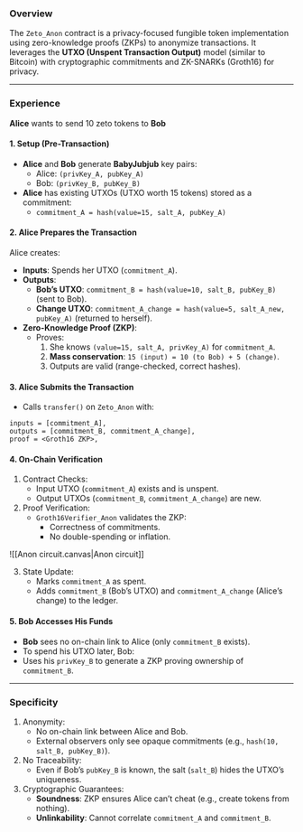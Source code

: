 ### Overview
The `Zeto_Anon` contract is a privacy-focused fungible token implementation using zero-knowledge proofs (ZKPs) to anonymize transactions. It leverages the **UTXO (Unspent Transaction Output)** model (similar to Bitcoin) with cryptographic commitments and ZK-SNARKs (Groth16) for privacy.

---
### Experience
**Alice** wants to send 10 zeto tokens to **Bob** 
#### 1. Setup (Pre-Transaction)
- **Alice** and **Bob** generate **BabyJubjub** key pairs:
	- Alice: `(privKey_A, pubKey_A)`
	- Bob: `(privKey_B, pubKey_B)`
- **Alice** has existing UTXOs (UTXO worth 15 tokens) stored as a commitment:
	- `commitment_A = hash(value=15, salt_A, pubKey_A)`
#### 2. Alice Prepares the Transaction
Alice creates:
- **Inputs**: Spends her UTXO (`commitment_A`).
- **Outputs**:
	- **Bob’s UTXO**: `commitment_B = hash(value=10, salt_B, pubKey_B)` (sent to Bob).
	- **Change UTXO**: `commitment_A_change = hash(value=5, salt_A_new, pubKey_A)` (returned to herself).
- **Zero-Knowledge Proof (ZKP)**:
	- Proves:
	    1. She knows `(value=15, salt_A, privKey_A)` for `commitment_A`.
	    2. **Mass conservation**: `15 (input) = 10 (to Bob) + 5 (change)`.
	    3. Outputs are valid (range-checked, correct hashes).
#### 3. Alice Submits the Transaction
- Calls `transfer()` on `Zeto_Anon` with:
```solidity
inputs = [commitment_A],
outputs = [commitment_B, commitment_A_change],
proof = <Groth16 ZKP>,
```
#### 4. On-Chain Verification
1. Contract Checks:
	- Input UTXO (`commitment_A`) exists and is unspent.
	- Output UTXOs (`commitment_B`, `commitment_A_change`) are new.
2. Proof Verification:
	- `Groth16Verifier_Anon` validates the ZKP:
		- Correctness of commitments.
		- No double-spending or inflation.

![[Anon circuit.canvas|Anon circuit]]

3. State Update:
	- Marks `commitment_A` as spent.
	- Adds `commitment_B` (Bob’s UTXO) and `commitment_A_change` (Alice’s change) to the ledger.
#### 5. Bob Accesses His Funds
- **Bob** sees no on-chain link to Alice (only `commitment_B` exists).
- To spend his UTXO later, Bob:
- Uses his `privKey_B` to generate a ZKP proving ownership of `commitment_B`.

---
### Specificity
1. Anonymity:
	- No on-chain link between Alice and Bob.
	- External observers only see opaque commitments (e.g., `hash(10, salt_B, pubKey_B)`).
2. No Traceability:
	- Even if Bob’s `pubKey_B` is known, the salt (`salt_B`) hides the UTXO’s uniqueness.
3. Cryptographic Guarantees:
	- **Soundness**: ZKP ensures Alice can’t cheat (e.g., create tokens from nothing).
	- **Unlinkability**: Cannot correlate `commitment_A` and `commitment_B`.